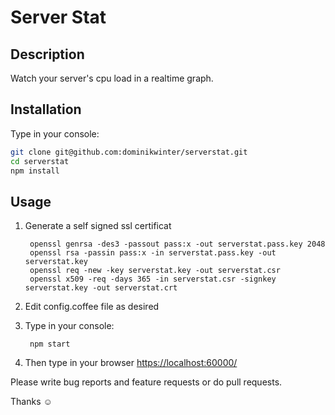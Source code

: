 # Server Stat

## Description

Watch your server's cpu load in a realtime graph.

## Installation

Type in your console:

```bash
git clone git@github.com:dominikwinter/serverstat.git
cd serverstat
npm install
```

## Usage

1. Generate a self signed ssl certificat

        openssl genrsa -des3 -passout pass:x -out serverstat.pass.key 2048
        openssl rsa -passin pass:x -in serverstat.pass.key -out serverstat.key
        openssl req -new -key serverstat.key -out serverstat.csr
        openssl x509 -req -days 365 -in serverstat.csr -signkey serverstat.key -out serverstat.crt
2. Edit config.coffee file as desired
3. Type in your console:

        npm start
4. Then type in your browser <https://localhost:60000/>


Please write bug reports and feature requests or do pull requests.

Thanks ☺
